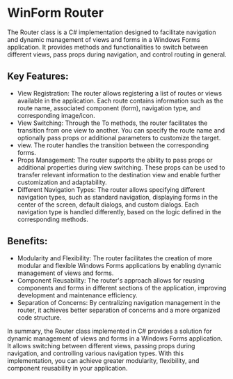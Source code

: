 # WinForm Router
The Router class is a C# implementation designed to facilitate navigation and dynamic management of views and forms in a Windows Forms application. It provides methods and functionalities to switch between different views, pass props during navigation, and control routing in general.

## Key Features:

- View Registration: The router allows registering a list of routes or views available in the application. Each route contains information such as the route name, associated component (form), navigation type, and corresponding image/icon.
- View Switching: Through the To methods, the router facilitates the transition from one view to another. You can specify the route name and optionally pass props or additional parameters to customize the target.
- view. The router handles the transition between the corresponding forms.
- Props Management: The router supports the ability to pass props or additional properties during view switching. These props can be used to transfer relevant information to the destination view and enable further customization and adaptability.
- Different Navigation Types: The router allows specifying different navigation types, such as standard navigation, displaying forms in the center of the screen, default dialogs, and custom dialogs. Each navigation type is handled differently, based on the logic defined in the corresponding methods.

## Benefits:

- Modularity and Flexibility: The router facilitates the creation of more modular and flexible Windows Forms applications by enabling dynamic management of views and forms.
- Component Reusability: The router's approach allows for reusing components and forms in different sections of the application, improving development and maintenance efficiency.
- Separation of Concerns: By centralizing navigation management in the router, it achieves better separation of concerns and a more organized code structure.

In summary, the Router class implemented in C# provides a solution for dynamic management of views and forms in a Windows Forms application. It allows switching between different views, passing props during navigation, and controlling various navigation types. With this implementation, you can achieve greater modularity, flexibility, and component reusability in your application.
